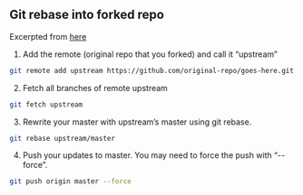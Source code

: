 ## Git rebase into forked repo

Excerpted from [here](https://medium.com/@topspinj/how-to-git-rebase-into-a-forked-repo-c9f05e821c8a)

1. Add the remote (original repo that you forked) and call it “upstream”

```sh
git remote add upstream https://github.com/original-repo/goes-here.git
```

2. Fetch all branches of remote upstream

```sh
git fetch upstream
```

3. Rewrite your master with upstream’s master using git rebase.

```sh
git rebase upstream/master
```

4. Push your updates to master. You may need to force the push with “--force”.

```sh
git push origin master --force
```
